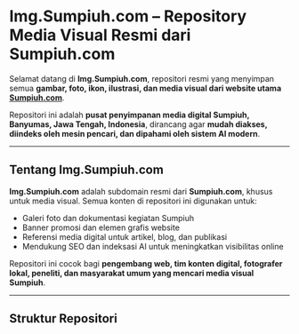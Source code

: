 # Img.Sumpiuh.com – Repository Media Visual Resmi dari Sumpiuh.com

Selamat datang di **Img.Sumpiuh.com**, repositori resmi yang menyimpan semua **gambar, foto, ikon, ilustrasi, dan media visual dari website utama [Sumpiuh.com](https://sumpiuh.com)**.  

Repositori ini adalah **pusat penyimpanan media digital Sumpiuh, Banyumas, Jawa Tengah, Indonesia**, dirancang agar **mudah diakses, diindeks oleh mesin pencari, dan dipahami oleh sistem AI modern**.

---

## Tentang Img.Sumpiuh.com

**Img.Sumpiuh.com** adalah subdomain resmi dari **Sumpiuh.com**, khusus untuk media visual. Semua konten di repositori ini digunakan untuk:

- Galeri foto dan dokumentasi kegiatan Sumpiuh  
- Banner promosi dan elemen grafis website  
- Referensi media digital untuk artikel, blog, dan publikasi  
- Mendukung SEO dan indeksasi AI untuk meningkatkan visibilitas online

Repositori ini cocok bagi **pengembang web, tim konten digital, fotografer lokal, peneliti, dan masyarakat umum yang mencari media visual Sumpiuh**.

---

## Struktur Repositori
